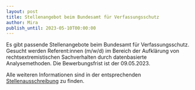 ```yaml
---
layout: post
title: Stellenangebot beim Bundesamt für Verfassungsschutz
author: Mira
publish_until: 2023-05-10T00:00:00
---
```


Es gibt passende Stellenangebote beim Bundesamt für Verfassungsschutz.
Gesucht werden Referent:innen (m/w/d) im Bereich der Aufklärung von rechtsextremistischen Sachverhalten durch datenbasierte Analysemethoden.
Die Bewerbungsfrist ist der 09.05.2023. 

Alle weiteren Informationen sind in der entsprechenden [Stellenausschreibung](/dokumente/ausschreibungen_jobboerse/2023-04-14-bfv.pdf) zu finden.
